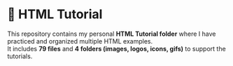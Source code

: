 # 📘 HTML Tutorial 

This repository contains my personal **HTML Tutorial folder** where I have practiced and organized multiple HTML examples.  
It includes **79 files** and **4 folders (images, logos, icons, gifs)** to support the tutorials.  


